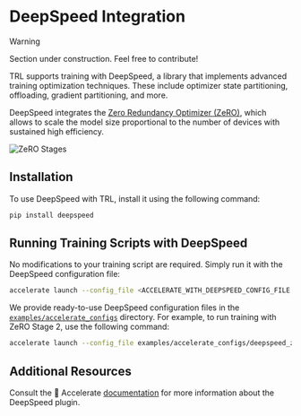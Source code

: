 # DeepSpeed Integration

> [!WARNING]
> Section under construction. Feel free to contribute!

TRL supports training with DeepSpeed, a library that implements advanced training optimization techniques. These include optimizer state partitioning, offloading, gradient partitioning, and more.

DeepSpeed integrates the [Zero Redundancy Optimizer (ZeRO)](https://huggingface.co/papers/1910.02054), which allows to scale the model size proportional to the number of devices with sustained high efficiency.

![ZeRO Stages](https://huggingface.co/datasets/trl-lib/documentation-images/resolve/main/zero_stages.png)

## Installation

To use DeepSpeed with TRL, install it using the following command:

```bash
pip install deepspeed
```

## Running Training Scripts with DeepSpeed

No modifications to your training script are required. Simply run it with the DeepSpeed configuration file:

```bash
accelerate launch --config_file <ACCELERATE_WITH_DEEPSPEED_CONFIG_FILE.yaml> train.py
```

We provide ready-to-use DeepSpeed configuration files in the [`examples/accelerate_configs`](https://github.com/huggingface/trl/tree/main/examples/accelerate_configs) directory. For example, to run training with ZeRO Stage 2, use the following command:

```bash
accelerate launch --config_file examples/accelerate_configs/deepspeed_zero2.yaml train.py
```

## Additional Resources

Consult the 🤗 Accelerate [documentation](https://huggingface.co/docs/accelerate/usage_guides/deepspeed) for more information about the DeepSpeed plugin.
